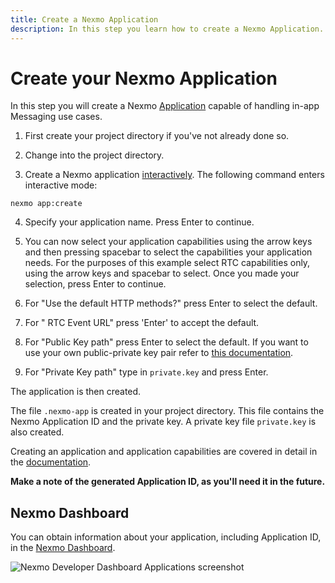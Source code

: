 ```yaml
---
title: Create a Nexmo Application
description: In this step you learn how to create a Nexmo Application.
---
```


# Create your Nexmo Application

In this step you will create a Nexmo [Application](/conversation/concepts/application) capable of handling in-app Messaging use cases.

1) First create your project directory if you've not already done so.

2) Change into the project directory.

3) Create a Nexmo application [interactively](/application/nexmo-cli#interactive-mode). The following command enters interactive mode:

``` shell
nexmo app:create
```

4) Specify your application name. Press Enter to continue.

5) You can now select your application capabilities using the arrow keys and then pressing spacebar to select the capabilities your application needs. For the purposes of this example select RTC capabilities only, using the arrow keys and spacebar to select. Once you made your selection, press Enter to continue.

6) For "Use the default HTTP methods?" press Enter to select the default.

7) For " RTC Event URL" press 'Enter' to accept the default.

8)  For "Public Key path" press Enter to select the default. If you want to use your own public-private key pair refer to [this documentation](/application/nexmo-cli#creating-an-application-with-your-own-public-private-key-pair).

9)  For "Private Key path" type in `private.key` and press Enter.

The application is then created.

The file `.nexmo-app` is created in your project directory. This file contains the Nexmo Application ID and the private key. A private key file `private.key` is also created.

Creating an application and application capabilities are covered in detail in the [documentation](/application/overview).

**Make a note of the generated Application ID, as you'll need it in the future.**

## Nexmo Dashboard

You can obtain information about your application, including Application ID, in the [Nexmo Dashboard](https://dashboard.nexmo.com/applications).

![Nexmo Developer Dashboard Applications screenshot](/screenshots/tutorials/nexmo-dashboard-applications.png "Nexmo Developer Dashboard Applications screenshot")
